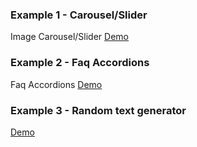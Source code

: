 <h3>Example 1 - Carousel/Slider</h3>
<p>Image Carousel/Slider <a href="https://5n4dp9.csb.app/" alt="image-slider" target="_blank">Demo</a></p>

<h3>Example 2 - Faq Accordions</h3>
<p>Faq Accordions <a href="https://codesandbox.io/s/faq-accordion-hifn3w" alt="faq accordions" target="_blank">Demo</a></p>

<h3>Example 3 - Random text generator</h3>
<a href="https://codesandbox.io/s/random-text-generator-n2fkiw" alt="Random text generator" target="_blank">Demo</a></p>
